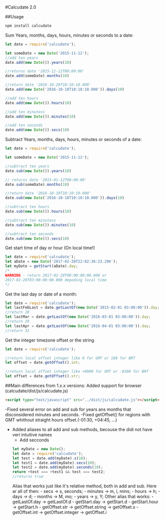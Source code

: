 #Calcudate 2.0

##Usage
```bash
npm install calcudate
```

Sum Years, months, days, hours, minutes or seconds to a date:
```js
let date = require('calcudate');

let someDate = new Date('2015-11-12');
//add ten years
date.add(new Date()).years(10)

//returns date '2015-11-12T00:00:00'
date.add(someDate).months(10)

//return date '2016-10-20T10:10:10.000'
date.add(new Date('2016-10-10T10:10:10.000')).days(10)

//add ten hours
date.add(new Date()).hours(10)

//add ten minutess
date.add(new Date()).minutes(10)

//add ten seconds
date.add(new Date()).secs(10)
```
Subtract Years, months, days, hours, minutes or seconds of a date:
```js
let date = require('calcudate');

let someDate = new Date('2015-11-12');

//subtract ten years
date.sub(new Date()).years(10)

// returns date '2015-01-12T00:00:00'
date.sub(someDate).months(10)

//return date '2016-10-10T10:10:10.000'
date.sub(new Date('2016-10-10T10:10:10.000')).days(10)

//subtract ten hours
date.sub(new Date()).hours(10)

//subtract ten minutess
date.sub(new Date()).minutes(10)

//subtract ten seconds
date.sub(new Date()).secs(10)
```
Get start time of day or hour (On local time!)
```js
let date = require('calcudate');
let aDate = new Date('2017-02-20T22:02:36:23.296');
let myDate = getStart(aDate).day;
/*
WARNING - return 2017-02-20T00:00:00:00.000 or
2017-02-20T03:00:00:00.000 depeding local time
*/
```
Get the last day or date of a month:
```js
let date = require('calcudate');
let lastFebLast = date.getLastOf(new Date('2015-02-01 03:00:00')).day;
//return 28
let lastMar = date.getLastOf(new Date('2016-03-01 03:00:00')).day;
//return 29
let lastApr = date.getLastOf(new Date('2016-04-01 03:00:00')).day;
//return 31
```
Get the integer timezone offset or the string
```js
let date = require('calcudate');

//return local offset integer like 0 for GMT or 180 for BRT
let offset = date.getOffset().int;

//return local offset integer like +0000 for GMT or -0300 for BRT
let offset = date.getOffset().str;

```
##Main differences from 1.x.x versions:
 Added support for browser (calcudate/dist/js/calcudate.js)
 ```html
<script type="text/javascript" src="../dist/js/calcudate.js"></script>
 ```
 -Fixed several error on add and sub for years ans months that disconsidered minutes and seconds.
 -Fixed getOffset() for regions with GMT whithout straight hours offset.(-01:30, +04:45, ...) 
 - Added aliases to all add and sub methods, becouse the didi not have veri intuitive names
    - Add secconds
    ```js
    let myDate = new Date();
    let date = require('calcudate');
    let test = date.add(myDate).s(10);
    let test1 = date.add(myDate).secs(10);
    let test2 = date.add(myDate).seconds(10);
    return +test === +test1 && test === test2;
    //returns true
    ```
    Alias that works just like it's relative method, both in add and sub. Here ar all of then:
        - secs -> s, seconds;
        - minutes -> m, i, mins;
        - hours -> h;
        - days -> d;
        - months -> M, mo;
        - years -> y, Y;
    Other alias that works:
        - getLastOf.day -> getLastOf.d
        - getStart.day -> getStart.d
        - getStart.hour -> getStart.h
        - getOffset.str -> getOffset.string -> getOffset.s
        - getOffset.int -> getOffset.integer -> getOffset.i
